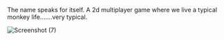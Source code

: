 The name speaks for itself. A 2d multiplayer game where we live a typical monkey life.......very typical.

![Screenshot (7)](https://github.com/user-attachments/assets/56abe58c-4e88-487c-8058-294b02e4c2de)
